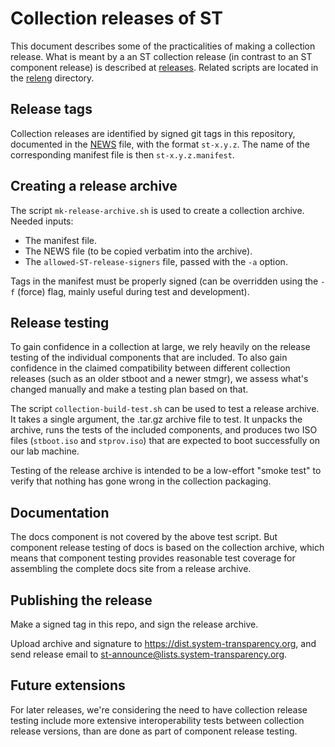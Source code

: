 # Collection releases of ST

This document describes some of the practicalities of making a
collection release. What is meant by a an ST collection release (in
contrast to an ST component release) is described at
[releases](https://git.glasklar.is/system-transparency/project/docs/-/tree/main/content/docs/releases).
Related scripts are located in the [releng](../releng) directory.

## Release tags

Collection releases are identified by signed git tags in this
repository, documented in the [NEWS](./NEWS) file, with the format
`st-x.y.z`. The name of the corresponding manifest file is then
`st-x.y.z.manifest`.

## Creating a release archive

The script `mk-release-archive.sh` is used to create a collection
archive. Needed inputs:

* The manifest file.
* The NEWS file (to be copied verbatim into the archive).
* The `allowed-ST-release-signers` file, passed with the `-a` option.

Tags in the manifest must be properly signed (can be overridden using
the `-f` (force) flag, mainly useful during test and development).

## Release testing

To gain confidence in a collection at large, we rely heavily on the
release testing of the individual components that are included.  To also
gain confidence in the claimed compatibility between different
collection releases (such as an older stboot and a newer stmgr), we
assess what's changed manually and make a testing plan based on that.

The script `collection-build-test.sh` can be used to test a release
archive. It takes a single argument, the .tar.gz archive file to test.
It unpacks the archive, runs the tests of the included components, and
produces two ISO files (`stboot.iso` and `stprov.iso`) that are
expected to boot successfully on our lab machine.

Testing of the release archive is intended to be a low-effort "smoke
test" to verify that nothing has gone wrong in the collection packaging.

## Documentation

The docs component is not covered by the above test script. But
component release testing of docs is based on the collection archive,
which means that component testing provides reasonable test coverage
for assembling the complete docs site from a release archive.

## Publishing the release

Make a signed tag in this repo, and sign the release archive.

Upload archive and signature to <https://dist.system-transparency.org>,
and send release email to <st-announce@lists.system-transparency.org>.

## Future extensions

For later releases, we're considering the need to have collection
release testing include more extensive interoperability tests between
collection release versions, than are done as part of component
release testing.
